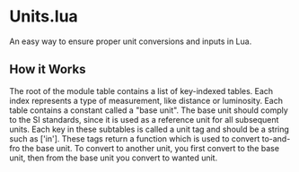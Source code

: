 # Units.lua
An easy way to ensure proper unit conversions and inputs in Lua.

## How it Works
The root of the module table contains a list of key-indexed tables. Each index represents a type of measurement, like distance or luminosity.
Each table contains a constant called a "base unit". The base unit should comply to the SI standards, since it is used as a reference unit for all subsequent units.
Each key in these subtables is called a unit tag and should be a string such as ['in']. These tags return a function which is used to convert to-and-fro the base unit.
To convert to another unit, you first convert to the base unit, then from the base unit you convert to wanted unit. 
